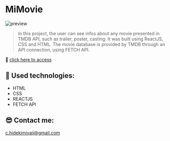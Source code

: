 # MiMovie

![preview](./preview.png)

> In this project, the user can see infos about any movie presented in TMDB API, such as trailer, poster, casting. It was built using ReactJS, CSS and HTML. The movie database is provided by TMDB through an API connection, using FETCH API.

🔗 [click here to access](https://mimoviee.netlify.app/)

## 🔧 Used technologies:
- HTML
- CSS 
- REACTJS
- FETCH API

## 😎 Contact me:

c.hidekimiyaji@gmail.com
